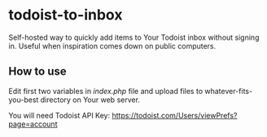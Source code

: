 todoist-to-inbox
================

Self-hosted way to quickly add items to Your Todoist inbox without signing in. Useful when inspiration comes down on public computers.

How to use
----------
Edit first two variables in *index.php* file and upload files to whatever-fits-you-best directory on Your web server.

You will need Todoist API Key: <https://todoist.com/Users/viewPrefs?page=account>
